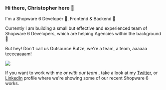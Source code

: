 ### Hi there, Christopher here 👋

I'm a Shopware 6 Developer 💙, Frontend & Backend 💪

Currently I am building a small but effective and experienced team of Shopware 6 Developers, which are helping Agencies within the background 👻

But hey! Don't call us Outsource Butze, we're a team, a team, aaaaaa teeeeaaaam!

![](https://media.giphy.com/media/100PgquHm9j3sQ/giphy.gif)

If you want to work with me *or with our team* , take a look at my [Twitter](https://twitter.com/christopherdosi), or [LinkedIn](https://www.linkedin.com/in/christopher-dosin/) profile where we're showing some of our recent Shopware 6 works.

